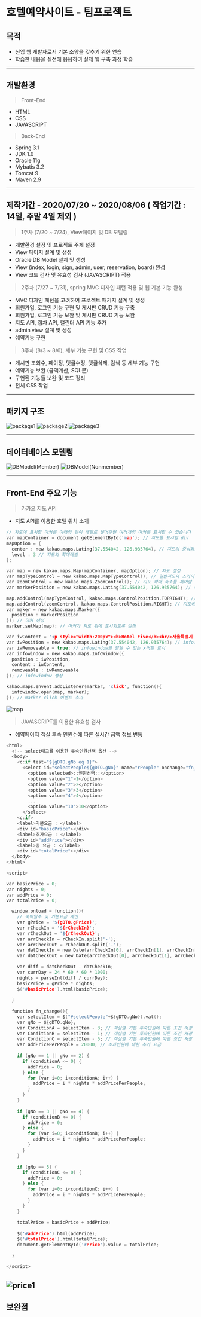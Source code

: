 # 호텔예약사이트 - 팀프로젝트

## 목적
- 신입 웹 개발자로서 기본 소양을 갖추기 위한 연습
- 학습한 내용을 실전에 응용하여 실제 웹 구축 과정 학습

-------------------------------------------------------------------------
## 개발환경
> Front-End
- HTML
- CSS
- JAVASCRIPT
> Back-End
- Spring 3.1
- JDK 1.6
- Oracle 11g
- Mybatis 3.2
- Tomcat 9
- Maven 2.9

--------------------------------------------------------------------------
## 제작기간 - 2020/07/20 ~ 2020/08/06 ( 작업기간 : 14일, 주말 4일 제외 )
> 1주차 (7/20 ~ 7/24), View페이지 및 DB 모델링
- 개발환경 설정 및 프로젝트 주제 설정
- View 페이지 설계 및 생성
- Oracle DB Model 설계 및 생성
- View (index, login, sign, admin, user, reservation, board) 완성
- View 코드 검사 및 유효성 검사 (JAVASCRIPT) 적용
> 2주차 (7/27 ~ 7/31), spring MVC 디자인 패턴 적용 및 웹 기본 기능 완성
- MVC 디자인 패턴을 고려하여 프로젝트 패키지 설계 및 생성
- 회원가입, 로그인 기능 구현 및 게시판 CRUD 기능 구축
- 회원가입, 로그인 기능 보완 및 게시판 CRUD 기능 보완
- 지도 API, 캡차 API, 캘린더 API 기능 추가
- admin view 설계 및 생성
- 예약기능 구현
> 3주차 (8/3 ~ 8/6), 세부 기능 구현 및 CSS 작업
- 게시판 조회수, 페이징, 댓글수정, 댓글삭제, 검색 등 세부 기능 구현
- 예약기능 보완 (금액계산, SQL문)
- 구현된 기능들 보완 및 코드 정리
- 전체 CSS 작업

--------------------------------------------------------------------------
## 패키지 구조
![package1](https://user-images.githubusercontent.com/67766249/91014897-31afba80-e625-11ea-80e6-3c4f24d898f3.jpg)
![package2](https://user-images.githubusercontent.com/67766249/91015021-6d4a8480-e625-11ea-9464-9b10f9a98281.jpg)
![package3](https://user-images.githubusercontent.com/67766249/91015081-881cf900-e625-11ea-81f1-ecb2db90b378.jpg)

--------------------------------------------------------------------------
## 데이터베이스 모델링
![DBModel(Member)](https://user-images.githubusercontent.com/67766249/91015163-a4209a80-e625-11ea-8f0d-8247058ac790.jpg)
![DBModel(Nonmember)](https://user-images.githubusercontent.com/67766249/91015206-bf8ba580-e625-11ea-8de3-eaa327bd0aec.jpg)
  
--------------------------------------------------------------------------
## Front-End 주요 기능
> 카카오 지도 API
- 지도 API를 이용한 호텔 위치 소개
~~~c
// 지도에 표시할 마커를 아래와 같이 배열로 넣어주면 여러개의 마커를 표시할 수 있습니다
var mapContainer = document.getElementById('map'); // 지도를 표시할 div
mapOption = {
  center : new kakao.maps.Lating(37.554042, 126.935764), // 지도의 중심좌표
  level : 3 // 지도의 확대레벨
};

var map = new kakao.maps.Map(mapContainer, mapOption); // 지도 생성
var mapTypeControl = new kakao.maps.MapTypeControl(); // 일반지도와 스카이뷰로 지도 타입을 전환할 수 있는 지도타입 컨트롤러 생성
var zoomControl = new kakao.maps.ZoomControl(); // 지도 확대 축소를 제어할 수 있는 줌컨트롤 생성
var markerPosition = new kakao.maps.Lating(37.554042, 126.935764); // 마커가 표시될 위치 저장

map.addControl(mapTypeControl, kakao.maps.ControlPosition.TOPRIGHT); // 지도에 컨트롤러 추가
map.addControl(zoomControl, kakao.maps.ControlPosition.RIGHT); // 지도에 줌컨트롤 추가
var maker = new kakao.maps.Marker({ 
  position : markerPosition 
}); // 마커 생성
marker.setMap(map); // 마커가 지도 위에 표시되도록 설정

var iwContent = '<p style="width:200px"><b>Hotel Five</b><br/>서울특별시 노고산동</p>'; // infowindow에 표출될 내용으로 HTML이나 document element 가능
var iwPosition = new kakao.maps.Lating(37.554042, 126.935764); // infowindow 표시 위치
var iwRemoveable = true; // infowindow를 닫을 수 있는 x버튼 표시
var infowindow = new kakao.maps.InfoWindow({
  position : iwPosition,
  content : iwContent,
  removeable : iwRemoveable
}); // infowindow 생성

kakao.maps.envent.addListener(marker, 'click', function(){
  infowindow.open(map, marker);
}); // marker click 이벤트 추가

~~~
![map](https://user-images.githubusercontent.com/67766249/91257041-dce67e00-e7a3-11ea-83cd-ef4d5d926047.jpg)

> JAVASCRIPT를 이용한 유효성 검사
- 예약페이지 객실 투숙 인원수에 따른 실시간 금액 정보 변동
~~~c
<html>
  <!-- select태그를 이용한 투숙인원선택 옵션 -->
  <body>
    <c:if test="${gDTO.gNo eq 1}">
      <select id="selectPeople${gDTO.gNo}" name="rPeople" onchange="fn_change()">
        <option selected>::인원선택::</option>
        <option value="1">1</option>
        <option value="2">2</option>
        <option value="3">3</option>
        <option value="4">4</option>
        ...
        <option value="10">10</option>
      </select>
    <c:if>
    <label>기본요금 : </label>
    <div id="basicPrice"></div>
    <label>추가요금 : </label>
    <div id="addPrice"></div>
    <label>총 요금 : </label>
    <div id="totalPrice"></div>
  </body>
</html>

<script>

var basicPrice = 0;
var nights = 0;
var addPrice = 0;
var totalPrice = 0;

  window.onload = function(){
    // 숙박일수 및 기본요금 계산
    var gPrice = '${gDTO.gPrice}';
    var rCheckIn = '${rCheckIn}';
    var rCheckOut = '${rCheckOut}';
    var arrCheckIn = rCheckIn.split('-');
    var arrCheckOut = rCheckOut.split('-');
    var datCheckIn = new Date(arrCheckIn[0], arrCheckIn[1], arrCheckIn[2]);
    var datCheckOut = new Date(arrCheckOut[0], arrCheckOut[1], arrCheckOut[2]);
    
    var diff = datCheckOut - datCheckIn;
    var currDay = 24 * 60 * 60 * 1000;
    nights = parseInt(diff / currDay);
    basicPrice = gPrice * nights;
    $('#basicPrice').html(basicPrice);
  
  }
  
  function fn_change(){
    var selectItem = $("#selectPeople"+${gDTO.gNo}).val();
    var gNo = ${gDTO.gNo};
    var ConditionA = selectItem - 3; // 객실별 기본 투숙인원에 따른 조건 저장
    var ConditionB = selectItem - 1; // 객실별 기본 투숙인원에 따른 조건 저장
    var ConditionC = selectItem - 5; // 객실별 기본 투숙인원에 따른 조건 저장
    var addPricePerPeople = 20000; // 초과인원에 대한 추가 요금
    
    if (gNo == 1 || gNo == 2) {
      if (conditionA <= 0) {
        addPrice = 0;
      } else {
        for (var i=0; i<conditionA; i++) {
          addPrice = i * nights * addPricePerPeople;
        }
      }
    }
    
    if (gNo == 3 || gNo == 4) {
      if (conditionB <= 0) {
        addPrice = 0;
      } else {
        for (var i=0; i<conditionB; i++) {
          addPrice = i * nights * addPricePerPeople;
        }
      }
    }
    
    if (gNo == 5) {
      if (conditionC <= 0) {
        addPrice = 0;
      } else {
        for (var i=0; i<conditionC; i++) {
          addPrice = i * nights * addPricePerPeople;
        }
      }
    }
    
    totalPrice = basicPrice + addPrice;
    
    $('#addPrice').html(addPrice);
    $('#totalPrice').html(totalPrice);
    document.getElementById('rPrice').value = totalPrice;
    
  }

</script>
~~~
![price1](https://user-images.githubusercontent.com/67766249/91267340-250a9e00-e7ae-11ea-87c7-b219ef9cd599.jpg)
--------------------------------------------------------------------------
## 보완점

